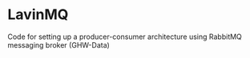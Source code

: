 # LavinMQ
Code for setting up a producer-consumer architecture using RabbitMQ messaging broker (GHW-Data)
